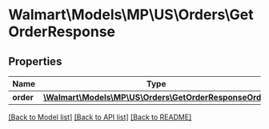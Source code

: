 # Walmart\Models\MP\US\Orders\GetOrderResponse

## Properties

Name | Type | Description | Notes
------------ | ------------- | ------------- | -------------
**order** | [**\Walmart\Models\MP\US\Orders\GetOrderResponseOrder**](GetOrderResponseOrder.md) |  | [optional]


[[Back to Model list]](./) [[Back to API list]](../../../../../README.md#supported-apis) [[Back to README]](../../../../../README.md)
